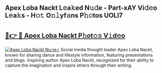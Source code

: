 ## Apex Loba Nackt L𝚎a𝚔ed N𝚞𝚍e - Part-xAY Vi𝚍𝚎o L𝚎a𝚔s - H𝚘𝚝 O𝚗𝚕yf𝚊ns P𝚑𝚘tos UOLI7

# <h2><a href="http://kf07on.oniu.top/?m=Apex+Loba+Nackt">🔗👉 🔴 Apex Loba Nackt P𝚑ot𝚘𝚜 V𝚒d𝚎o</a></h2>

[![Apex Loba Nackt Nu𝚍e𝚜](https://i.imgur.com/0qMVB7G.gif)](http://kf07on.oniu.top/?m=Apex+Loba+Nackt)
Social media thought leader Apex Loba Nackt, known for sharing dance and lifestyle information, featuring presentations and blogs. Inspiring author Apex Loba Nackt, recognized for their ability to capture the imagination and inspire others through their writing.  
